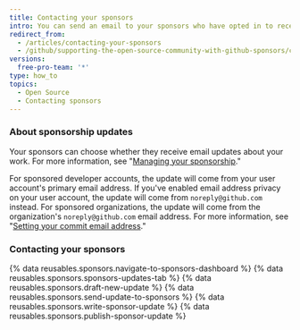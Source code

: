 ```yaml
---
title: Contacting your sponsors
intro: You can send an email to your sponsors who have opted in to receive updates about your work.
redirect_from:
  - /articles/contacting-your-sponsors
  - /github/supporting-the-open-source-community-with-github-sponsors/contacting-your-sponsors
versions:
  free-pro-team: '*'
type: how_to
topics:
  - Open Source
  - Contacting sponsors
---
```


### About sponsorship updates

Your sponsors can choose whether they receive email updates about your work. For more information, see "[Managing your sponsorship](/sponsors/sponsoring-open-source-contributors/managing-your-sponsorship)."

For sponsored developer accounts, the update will come from your user account's primary email address. If you've enabled email address privacy on your user account, the update will come from `noreply@github.com` instead. For sponsored organizations, the update will come from the organization's `noreply@github.com` email address. For more information, see "[Setting your commit email address](/articles/setting-your-commit-email-address)."

### Contacting your sponsors

{% data reusables.sponsors.navigate-to-sponsors-dashboard %}
{% data reusables.sponsors.sponsors-updates-tab %}
{% data reusables.sponsors.draft-new-update %}
{% data reusables.sponsors.send-update-to-sponsors %}
{% data reusables.sponsors.write-sponsor-update %}
{% data reusables.sponsors.publish-sponsor-update %}
